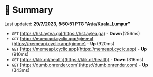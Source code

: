 # 📖 Summary
Last updated: **29/7/2023, 5:50:51 PTG "Asia/Kuala_Lumpur"**

- `GET` [https://hst.aytea.ga](https://hst.aytea.ga) - **Down** (256ms)
- `GET` [https://memeapi.cyclic.app/gimme](https://memeapi.cyclic.app/gimme) - **Up** (920ms)
- `GET` [https://memeapi.cyclic.app](https://memeapi.cyclic.app) - **Up** (910ms)
- `GET` [https://klik.ml/health](https://klik.ml/health) - **Down** (316ms)
- `GET` [https://dumb.onrender.com](https://dumb.onrender.com) - **Up** (343ms)

